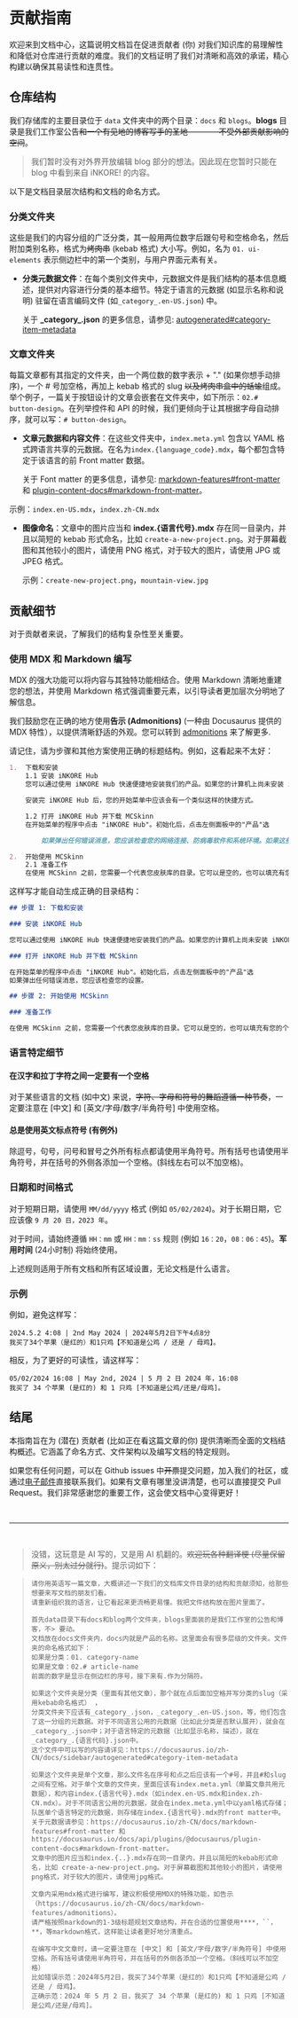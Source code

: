 # 贡献指南

欢迎来到文档中心，这篇说明文档旨在促进贡献者 (你) 对我们知识库的易理解性和降低对仓库进行贡献的难度。我们的文档证明了我们对清晰和高效的承诺，精心构建以确保其易读性和连贯性。

## 仓库结构

我们存储库的主要目录位于 `data` 文件夹中的两个目录：`docs` 和 `blogs`。**blogs** 目录是我们工作室公告~~和一个有见地的博客写手的圣地————不受外部贡献影响的空间~~。

> 我们暂时没有对外界开放编辑 blog 部分的想法。因此现在您暂时只能在 blog 中看到来自 iNKORE! 的内容。

以下是文档目录层次结构和文档的命名方式。

### 分类文件夹

这些是我们的内容分组的广泛分类，其一般用两位数字后跟句号和空格命名，然后附加类别名称，格式为~~烤肉串~~ (kebab 格式) 大小写。例如，名为 `01. ui-elements` 表示侧边栏中的第一个类别，与用户界面元素有关。

-   **分类元数据文件**：在每个类别文件夹中，元数据文件是我们结构的基本信息概述，提供对内容进行分类的基本细节。特定于语言的元数据 (如显示名称和说明) 驻留在语言编码文件 (如`_category_.en-US.json`) 中。

    关于 **\_category\_.json** 的更多信息，请参见: [autogenerated#category-item-metadata](https://docusaurus.io/zh-CN/docs/sidebar/autogenerated#category-item-metadata)

### 文章文件夹

每篇文章都有其指定的文件夹，由一个两位数的数字表示 + "." (如果你想手动排序)，一个 # 号加空格，再加上 kebab 格式的 slug ~~以及烤肉串盒中的蛞蝓~~组成。举个例子，一篇关于按钮设计的文章会嵌套在文件夹中，如下所示：`02.# button-design`。在列举控件和 API 的时候，我们更倾向于让其根据字母自动排序，就可以写：`# button-design`。

-   **文章元数据和内容文件**：在这些文件夹中，`index.meta.yml` 包含以 YAML 格式跨语言共享的元数据。在名为`index.{language_code}.mdx`，每个都包含特定于该语言的前 Front matter 数据。

    关于 Font matter 的更多信息，请参见: [markdown-features#front-matter](https://docusaurus.io/zh-CN/docs/markdown-features#front-matter) 和 [plugin-content-docs#markdown-front-matter](https://docusaurus.io/zh-CN/docs/api/plugins/@docusaurus/plugin-content-docs#markdown-front-matter)。

示例：`index.en-US.mdx`，`index.zh-CN.mdx`

-   **图像命名**：文章中的图片应当和 **index.{语言代号}.mdx** 存在同一目录内，并且以简短的 kebab 形式命名，比如 `create-a-new-project.png`。对于屏幕截图和其他较小的图片，请使用 PNG 格式，对于较大的图片，请使用 JPG 或 JPEG 格式。

    示例：`create-new-project.png`，`mountain-view.jpg`

## 贡献细节

对于贡献者来说，了解我们的结构复杂性至关重要。

### 使用 MDX 和 Markdown 编写

MDX 的强大功能可以将内容与其独特功能相结合。使用 Markdown 清晰地重建您的想法，并使用 Markdown 格式强调重要元素，以引导读者更加层次分明地了解信息。

我们鼓励您在正确的地方使用**告示 (Admonitions)** (一种由 Docusaurus 提供的 MDX 特性），以提供清晰舒适的外观。您可以转到 [admonitions](https://docusaurus.io/zh-CN/docs/markdown-features/admonitions) 来了解更多.

请记住，请为步骤和其他方案使用正确的标题结构。例如，这看起来不太好：

```md
1.  下载和安装
    1.1 安装 iNKORE Hub
    您可以通过使用 iNKORE Hub 快速便捷地安装我们的产品。如果您的计算机上尚未安装 iNKORE Hub，请单击下面的按钮...

    安装完 iNKORE Hub 后，您的开始菜单中应该会有一个类似这样的快捷方式。

    1.2 打开 iNKORE Hub 并下载 MCSkinn
    在开始菜单的程序中点击 "iNKORE Hub"。初始化后，点击左侧面板中的"产品"选

        如果弹出任何错误消息，您应该检查您的网络连接、防病毒软件和系统环境。如果这些方法都无效，请联系支持 (studios@inkore.net) ，我们很乐意帮助。

2.  开始使用 MCSkinn
    2.1 准备工作
    在使用 MCSkinn 之前，您需要一个代表您皮肤库的目录。它可以是空的，也可以填充有您的个人皮肤...
```

这样写才能自动生成正确的目录结构：

```md
## 步骤 1: 下载和安装

### 安装 iNKORE Hub

您可以通过使用 iNKORE Hub 快速便捷地安装我们的产品。如果您的计算机上尚未安装 iNKORE Hub，请单击下面的按钮...

### 打开 iNKORE Hub 并下载 MCSkinn

在开始菜单的程序中点击 "iNKORE Hub"。初始化后，点击左侧面板中的"产品"选
如果弹出任何错误消息，您应该检查您的设置。

## 步骤 2: 开始使用 MCSkinn

### 准备工作

在使用 MCSkinn 之前，您需要一个代表您皮肤库的目录。它可以是空的，也可以填充有您的个人皮肤...
```

### 语言特定细节

#### 在汉字和拉丁字符之间一定要有一个空格

对于某些语言的文档 (如中文) 来说，~~字符、字母和符号的舞蹈遵循一种节奏~~，一定要注意在 [中文] 和 [英文/字母/数字/半角符号] 中使用空格。

#### 总是使用英文标点符号 (有例外)

除逗号，句号，问号和冒号之外所有标点都请使用半角符号。所有括号也请使用半角符号，并在括号的外侧各添加一个空格。(斜线左右可以不加空格)。

### 日期和时间格式

对于短期日期，请使用 `MM/dd/yyyy` 格式 (例如 `05/02/2024`)。对于长期日期，它应该像 `9 月 20 日，2023 年`。

对于时间，请始终遵循 `HH：mm` 或 `HH：mm：ss` 规则 (例如 `16：20`，`08：06：45`)。**军用时间** (24小时制) 将始终使用。

上述规则适用于所有文档和所有区域设置，无论文档是什么语言。

### 示例

例如，避免这样写：

```
2024.5.2 4:08 | 2nd May 2024 | 2024年5月2日下午4点8分
我买了34个苹果（是红的）和1只鸡【不知道是公鸡 / 还是 / 母鸡】。
```

相反，为了更好的可读性，请这样写：

```
05/02/2024 16:08 | May 2nd, 2024 | 5 月 2 日 2024 年，16:08
我买了 34 个苹果 (是红的) 和 1 只鸡 [不知道是公鸡/还是/母鸡]。
```

## 结尾

本指南旨在为 (潜在) 贡献者 (比如正在看这篇文章的你) 提供清晰而全面的文档结构概述。它涵盖了命名方式、文件架构以及编写文档的特定规则。

如果您有任何问题，可以在 Github issues 中~~开票~~提交问题，加入我们的社区，或通过[电子邮件](mailto://notyoojun@outlook.com)直接联系我们。如果有文章有哪里没讲清楚，也可以直接提交 Pull Request。我们非常感谢您的重要工作，这会使文档中心变得更好！

<br/>

---

<br/>

> 没错，这玩意是 AI 写的，又是用 AI 机翻的。~~欢迎玩各种翻译梗 (尽量保留原义，别太过分就行)~~。提示词如下：

> ```
> 请你用英语写一篇文章，大概讲述一下我们的文档库文件目录的结构和贡献须知，给那些想要来写文档的朋友们看。
> 请重新组织我的语言，让它看起来更流畅更易懂。我把文件结构放在图片里面了。
>
> 首先data目录下有docs和blog两个文件夹，blogs里面装的是我们工作室的公告和博客，不> 要动。
> 文档放在docs文件夹内，docs内就是产品的名称。这里面会有很多层级的文件夹。文件夹的命名格式如下：
> 如果是分类：01. category-name
> 如果是文章：02.# article-name
> 前面的数字是显示在侧边栏的序号，接下来有.作为分隔符。
>
> 如果这个文件夹是分类（里面有其他文章），那个就在点后面加空格并写分类的slug（采用kebab命名格式） ，
> 分类文件夹下应该有_category_.json，_category_.en-US.json，等，他们包含了这一分组的元数据。对于不同语言公用的元数据（比如此分类是否默认展开），就会在_category_.json中；对于语言特定的元数据（比如显示名称，描述），就在_category_.{语言代码}.json中。
> 这个文件中可以写的内容请详见：https://docusaurus.io/zh-CN/docs/sidebar/autogenerated#category-item-metadata
>
> 如果这个文件夹是单个文章，那么文件名在序号和点之后应该有一个#号，并且#和slug之间有空格。对于单个文章的文件夹，里面应该有index.meta.yml（单篇文章共用元数据），和内容index.{语言代号}.mdx（如index.en-US.mdx和index.zh-CN.mdx）。对于不同语言公用的元数据，就会在index.meta.yml中以yaml格式存储；队医单个语言特定的元数据，则存储在index.{语言代号}.mdx的front matter中。关于元数据请参见：https://docusaurus.io/zh-CN/docs/markdown-features#front-matter 和 https://docusaurus.io/docs/api/plugins/@docusaurus/plugin-content-docs#markdown-front-matter。
> 文章中的图片应当和index.{..}.mdx存在同一目录内，并且以简短的kebab形式命名，比如 create-a-new-project.png。对于屏幕截图和其他较小的图片，请使用png格式，对于较大的图片，请使用jpg格式。
>
> 文章内采用mdx格式进行编写，建议积极使用MDX的特殊功能，如告示（https://docusaurus.io/zh-CN/docs/markdown-features/admonitions）。
> 请严格按照markdown的1-3级标题规划文章结构，并在合适的位置使用****，``，**，等markdown格式，这样能让读者更好地分清重点。
>
> 在编写中文文章时，请一定要注意在 [中文] 和 [英文/字母/数字/半角符号] 中使用空格。所有括号请使用半角符号，并在括号的外侧各添加一个空格。（斜线可以不加空格）
> 比如错误示范：2024年5月2日，我买了34个苹果（是红的）和1只鸡【不知道是公鸡 / 还是 / 母鸡】。
> 正确示范：2024 年 5 月 2 日，我买了 34 个苹果 (是红的) 和 1 只鸡 [不知道是公鸡/还是/母鸡]。
> ```
